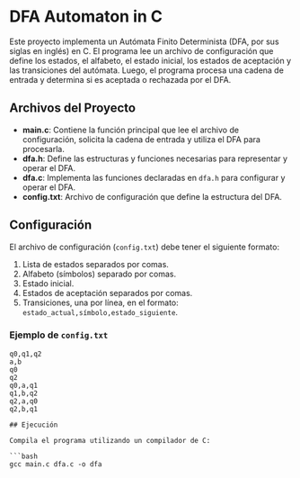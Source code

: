 # DFA Automaton in C

Este proyecto implementa un Autómata Finito Determinista (DFA, por sus siglas en inglés) en C. El programa lee un archivo de configuración que define los estados, el alfabeto, el estado inicial, los estados de aceptación y las transiciones del autómata. Luego, el programa procesa una cadena de entrada y determina si es aceptada o rechazada por el DFA.

## Archivos del Proyecto

- **main.c**: Contiene la función principal que lee el archivo de configuración, solicita la cadena de entrada y utiliza el DFA para procesarla.
- **dfa.h**: Define las estructuras y funciones necesarias para representar y operar el DFA.
- **dfa.c**: Implementa las funciones declaradas en `dfa.h` para configurar y operar el DFA.
- **config.txt**: Archivo de configuración que define la estructura del DFA.

## Configuración

El archivo de configuración (`config.txt`) debe tener el siguiente formato:

1. Lista de estados separados por comas.
2. Alfabeto (símbolos) separado por comas.
3. Estado inicial.
4. Estados de aceptación separados por comas.
5. Transiciones, una por línea, en el formato: `estado_actual,símbolo,estado_siguiente`.

### Ejemplo de `config.txt`

```plaintext
q0,q1,q2
a,b
q0
q2
q0,a,q1
q1,b,q2
q2,a,q0
q2,b,q1

## Ejecución

Compila el programa utilizando un compilador de C:

```bash
gcc main.c dfa.c -o dfa

